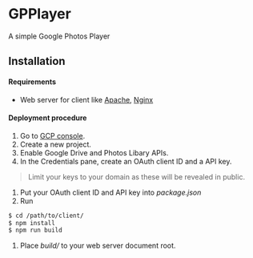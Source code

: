 # GPPlayer
A simple Google Photos Player

## Installation

#### Requirements
- Web server for client like [Apache], [Nginx]

#### Deployment procedure
1. Go to [GCP console][GCP console].
1. Create a new project.
1. Enable Google Drive and Photos Libary APIs.
1. In the Credentials pane, create an OAuth client ID and a API key.
> Limit your keys to your domain as these will be revealed in public.
1. Put your OAuth client ID and API key into *package.json*
1. Run
```bash
$ cd /path/to/client/
$ npm install
$ npm run build
```
1. Place *build/* to your web server document root.



[GCP console]: <https://console.cloud.google.com>
[apache]: <https://www.apache.org/>
[nginx]: <https://www.nginx.com/>